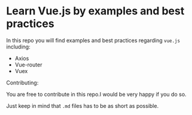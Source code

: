 # Learn Vue.js by examples and best practices

In this repo you will find examples and best practices regarding `vue.js` including:

- Axios
- Vue-router
- Vuex

Contributing:

You are free to contribute in this repo.I would be very happy if you do so.

Just keep in mind that `.md` files has to be as short as possible.





